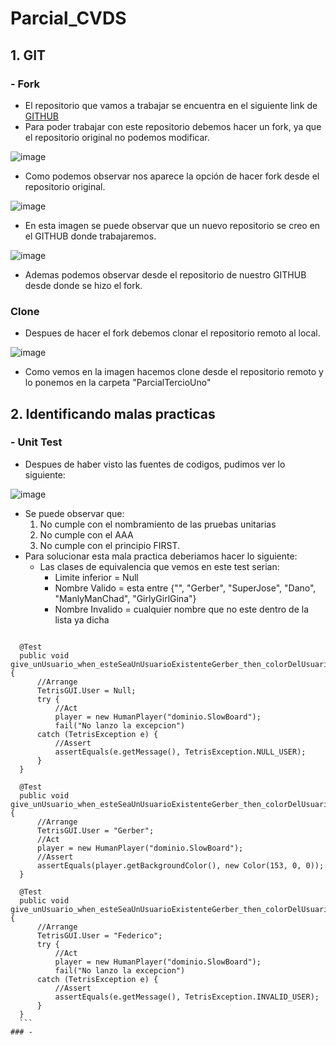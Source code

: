 # Parcial_CVDS
## 1. GIT
  ### - Fork
  - El repositorio que vamos a trabajar se encuentra en el siguiente link de [GITHUB](https://github.com/DanielOchoa1214/Tetris.git)
  - Para poder trabajar con este repositorio debemos hacer un fork, ya que el repositorio original no podemos modificar.
  
  ![image](https://user-images.githubusercontent.com/77862048/190240776-5ce0bca6-715d-4b50-a72f-7af4e17f5f41.png)

  - Como podemos observar nos aparece la opción de hacer fork desde el repositorio original.
  
  ![image](https://user-images.githubusercontent.com/77862048/190241172-c1faa7dc-95b0-4412-8896-d627ff26afc1.png)

  - En esta imagen se puede observar que un nuevo repositorio se creo en el GITHUB donde trabajaremos.
  
  ![image](https://user-images.githubusercontent.com/77862048/190241397-fb33fa96-7b25-4cb4-a15f-89fc12213a2f.png)

  - Ademas podemos observar desde el repositorio de nuestro GITHUB desde donde se hizo el fork.
  ### Clone
  - Despues de hacer el fork debemos clonar el repositorio remoto al local.
  
  ![image](https://user-images.githubusercontent.com/77862048/190242380-0f746e2d-2b9c-4bb0-9314-64803b45f8dc.png)

  - Como vemos en la imagen hacemos clone desde el repositorio remoto y lo ponemos en la carpeta "ParcialTercioUno"
  
## 2. Identificando malas practicas
  ### - Unit Test
  - Despues de haber visto las fuentes de codigos, pudimos ver lo siguiente:
  
  ![image](https://user-images.githubusercontent.com/77862048/190246931-35711e5a-9379-42a1-8717-3b50eaf0a5df.png)

  - Se puede observar que:
      1. No cumple con el nombramiento de las pruebas unitarias
      2. No cumple con el AAA
      3. No cumple con el principio FIRST.
  - Para solucionar esta mala practica deberiamos hacer lo siguiente:
      - Las clases de equivalencia que vemos en este test serian:
          - Limite inferior = Null
          - Nombre Valido = esta entre {"", "Gerber", "SuperJose", "Dano", "ManlyManChad", "GirlyGirlGina"}
          - Nombre Invalido = cualquier nombre que no este dentro de la lista ya dicha
  ```
  
    @Test
    public void give_unUsuario_when_esteSeaUnUsuarioExistenteGerber_then_colorDelUsuarioEsRojo() {
        //Arrange
        TetrisGUI.User = Null;
        try {
            //Act
            player = new HumanPlayer("dominio.SlowBoard");
            fail("No lanzo la excepcion")
        catch (TetrisException e) {
            //Assert
            assertEquals(e.getMessage(), TetrisException.NULL_USER);
        }
    }
    
    @Test
    public void give_unUsuario_when_esteSeaUnUsuarioExistenteGerber_then_colorDelUsuarioEsRojo() {
        //Arrange
        TetrisGUI.User = "Gerber";
        //Act
        player = new HumanPlayer("dominio.SlowBoard");
        //Assert
        assertEquals(player.getBackgroundColor(), new Color(153, 0, 0));
    }
    
    @Test
    public void give_unUsuario_when_esteSeaUnUsuarioExistenteGerber_then_colorDelUsuarioEsRojo() {
        //Arrange
        TetrisGUI.User = "Federico";
        try {
            //Act
            player = new HumanPlayer("dominio.SlowBoard");
            fail("No lanzo la excepcion")
        catch (TetrisException e) {
            //Assert
            assertEquals(e.getMessage(), TetrisException.INVALID_USER);
        }
    }
    ```
  ### - 
   
